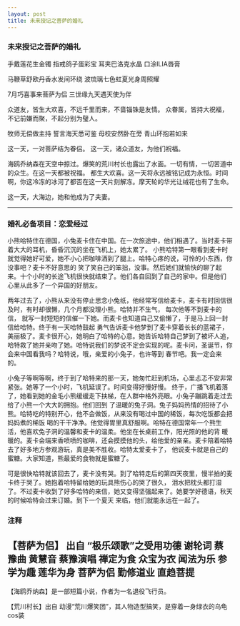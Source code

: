 ```yaml
---
layout: post
title: 未来授记之菩萨的婚礼
---
```

### 未来授记之菩萨的婚礼


手戴莲花生金镯
指戒鸽子蛋彩宝
耳夹巴洛克水晶
口涂ILIA唇膏

马鞭草舒欧丹香水发间环绕
波琉璃七色虹夏光身周照耀

7月巧喜事来菩萨为侣
三世缘九天遇天使为伴

众道友，皆生大欢喜，不远千里而来，不啬锱铢是友情。
众眷属，皆持大祝福，不记前嫌而聚，不起分别为璧人。

牧师无偿做主持
誓言海天悉可鉴
母校安然卧在旁
青山环抱若如来

这一天，一对菩萨结为眷侣。
这一天，诸众道友，为他们祝福。

海鸥乔纳森在天空中掠过。爆笑的荒川村长也露出了水面。一切有情，一切苦道中的众生。在这一天都被祝福。
都生大欢喜。这一天将永远被铭记成为永恒。时间啊，你这冷冻的冰河了都否在这一天片刻解冻。摩天轮的华光让绒花也有了生命。

这一天，大海边，她和他成为了夫妻。


******

### 婚礼必备项目：恋爱经过

小熊哈特住在德国，小兔麦卡住在中国。在一次旅途中，他们相遇了。当时麦卡带着大大的耳机，昏昏沉沉的坐在飞机上，她太累了。
小熊哈特第一眼看到麦卡时就觉得她好可爱，她不小心把咖啡洒到了腿上。哈特心疼的说，可怜的小东西，你没事吧？麦卡不好意思的
笑了笑自己的笨拙，没事。然后她们就愉快的聊了起来。十个小时的长途飞机很快就结束了。他们各自回到了自己的家中。但是他们
心里从此多了一个异国的好朋友。

两年过去了，小熊从来没有停止思念小兔纸，他经常写信给麦卡，麦卡有时回信很及时，有时却很懒，几个月都没理小熊。哈特并不生气，
每次他等不到麦卡的信， 就写一封短短的信催一下她。而麦卡也知道自己又偷懒了，于是马上回一封信给哈特。终于有一天哈特鼓起
勇气告诉麦卡他梦到了麦卡穿着长长的蓝裙子，美丽极了。麦卡很开心，她明白了哈特的心意。她告诉哈特自己梦到了被坏人追，
哈特救了她并亲吻了她。哈特说我们的梦说不定会实现的呢。麦卡问，圣诞节，你会来中国看我吗？哈特说，哦，亲爱的小兔子，也许等到
春节吧。我一定会来的。

小兔子等啊等啊，终于到了哈特来的那一天，她匆忙赶到机场，心里忐忑不安非常紧张。她等了一个小时，飞机延误了。时间变得好慢好慢。
终于，广播飞机着落了，她看到她的金毛小熊缓缓走下扶梯，在人群中格外亮眼。小兔子蹦跳着走过去给了小熊一个大大的拥抱。他们回到
了温暖的兔子洞。兔子妈妈热情的招待了小熊。哈特吃的特别开心，他不会做饭，从来没有喝过中国的稀饭，每次吃饭都会把妈妈煮的稀饭
喝的干干净净。他觉得胃里真舒服啊。哈特在德国常年一个熊生活，他喜欢兔子洞的温馨和麦卡的温柔。他坐在长桌前工作，阳光照的他的背
暖暖的。麦卡会端来香喷喷的咖啡，还会摸摸他的头，给他爱的亲亲。麦卡陪着哈特去了好多地方参观游玩，真是美不胜收。哈特太爱麦卡了，
他说麦卡就是自己的蜜糖。大家知道，熊最爱的食物就是蜜糖了。

可是很快哈特就该回去了，麦卡没有哭。到了哈特走后的第四天夜里，慢半拍的麦卡终于哭了。她抱着哈特留给她的玩具熊伤心的哭了很久，
泪水把枕头都打湿了。不过麦卡收到了好多哈特的来信，她又变得坚强起来了。她要学好德语，秋天的时候哈特会过来订婚。到下一个夏天
来临，他们就能永远在一起了。  


### 注释  
【菩萨为侣】 出自
“极乐颂歌”之受用功德
谢轮词 蔡豫曲 黄慧音 蔡豫演唱
禅定为食
众宝为衣
闻法为乐
参学为趣
莲华为身
菩萨为侣
勤修道业
直趋菩提
-------------  

【海鸥乔纳森】是一部短篇小说，作者为一名退役飞行员。  

【荒川村长】出自 动漫“荒川爆笑团”，其人物造型搞笑，是穿着一身绿衣的乌龟cos装
